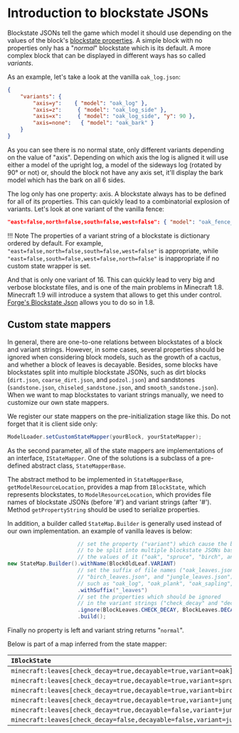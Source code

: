 Introduction to blockstate JSONs
================================

Blockstate JSONs tell the game which model it should use depending on the values of the block's [blockstate properties][blockstate].
A simple block with no properties only has a "*normal*" blockstate which is its default.
A more complex block that can be displayed in different ways has so called *variants*.

As an example, let's take a look at the vanilla `oak_log.json`:

```json
{
    "variants": {
        "axis=y":    { "model": "oak_log" },
        "axis=z":     { "model": "oak_log_side" },
        "axis=x":     { "model": "oak_log_side", "y": 90 },
        "axis=none":   { "model": "oak_bark" }
    }
}
```

As you can see there is no normal state, only different variants depending on the value of "axis". Depending on which axis the log is aligned it will use either a model of the upright log, a model of the sideways log (rotated by 90° or not) or, should the block not have any axis set, it'll display the bark model which has the bark on all 6 sides.

The log only has one property: axis. A blockstate always has to be defined for all of its properties. This can quickly lead to a combinatorial explosion of variants. Let's look at one variant of the vanilla fence:

```json
"east=false,north=false,south=false,west=false": { "model": "oak_fence_post" }
```

!!! Note
    The properties of a variant string of a blockstate is dictionary ordered by default. For example, `"east=false,north=false,south=false,west=false"` is appropriate, while `"east=false,south=false,west=false,north=false"` is inappropriate if no custom state wrapper is set. 

And that is only one variant of 16. This can quickly lead to very big and verbose blockstate files, and is one of the main problems in Minecraft 1.8. Minecraft 1.9 will introduce a system that allows to get this under control. [Forge's Blockstate Json][forge] allows you to do so in 1.8.

Custom state mappers
--------------------------------

In general, there are one-to-one relations between blockstates of a block and variant strings. However, in some cases, several properties should be ignored when considering block models, such as the growth of a cactus, and whether a block of leaves is decayable. Besides, some blocks have blockstates split into multiple blockstate JSONs, such as dirt blocks (`dirt.json`, `coarse_dirt.json`, and `podzol.json`) and sandstones (`sandstone.json`, `chiseled_sandstone.json`, and `smooth_sandstone.json`). When we want to map blockstates to variant strings manually, we need to customize our own state mappers. 

We register our state mappers on the pre-initialization stage like this. Do not forget that it is client side only: 

```java
ModelLoader.setCustomStateMapper(yourBlock, yourStateMapper);
```

As the second parameter, all of the state mappers are implementations of an interface, `IStateMapper`. One of the solutions is a subclass of a pre-defined abstract class, `StateMapperBase`. 

The abstract method to be implemented in `StateMapperBase`, `getModelResourceLocation`, provides a map from `IBlockState`, which represents blockstates, to `ModelResourceLocation`, which provides file names of blockstate JSONs (before '#') and variant strings (after '#'). Method `getPropertyString` should be used to serialize properties. 

In addition, a builder called `StateMap.Builder` is generally used instead of our own implementation. an example of vanilla leaves is below: 

```java
                      // set the property ("variant") which cause the blockstate JSON
                      // to be split into multiple blockstate JSONs based on
                      // the values of it ("oak", "spruce", "birch", and "jungle")
new StateMap.Builder().withName(BlockOldLeaf.VARIANT)
                      // set the suffix of file names ("oak_leaves.json", "spruce_leaves.json",
                      // "birch_leaves.json", and "jungle_leaves.json") to avoid conflicts,
                      // such as "oak_log", "oak_plank", "oak_sapling", etc.
                      .withSuffix("_leaves")
                      // set the properties which should be ignored
                      // in the variant strings ("check_decay" and "decayable")
                      .ignore(BlockLeaves.CHECK_DECAY, BlockLeaves.DECAYABLE)
                      .build();
```

Finally no property is left and variant string returns "`normal`". 

Below is part of a map inferred from the state mapper: 

| `IBlockState`                                                        | `ModelResourceLocation`          |
|:---------------------------------------------------------------------|:---------------------------------|
| `minecraft:leaves[check_decay=true,decayable=true,variant=oak]`      | `minecraft:oak_leaves#normal`    |
| `minecraft:leaves[check_decay=true,decayable=true,variant=spruce]`   | `minecraft:spruce_leaves#normal` |
| `minecraft:leaves[check_decay=true,decayable=true,variant=birch]`    | `minecraft:birch_leaves#normal`  |
| `minecraft:leaves[check_decay=true,decayable=true,variant=jungle]`   | `minecraft:jungle_leaves#normal` |
| `minecraft:leaves[check_decay=true,decayable=false,variant=jungle]`  | `minecraft:jungle_leaves#normal` |
| `minecraft:leaves[check_decay=false,decayable=false,variant=jungle]` | `minecraft:jungle_leaves#normal` |

[forge]: forgeBlockstates.md "Forge's Blockstate JSON"
[blockstate]: states.md "blockstate properties"
